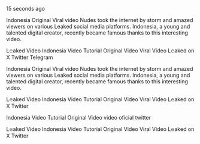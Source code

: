 15 seconds ago

Indonesia Original Viral video Nudes took the internet by storm and amazed viewers on various Leaked social media platforms. Indonesia, a young and talented digital creator, recently became famous thanks to this interesting video.

L𝚎aked Video Indonesia Video Tutorial Original Video Viral Video L𝚎aked on X Twitter Telegram

Indonesia Original Viral video Nudes took the internet by storm and amazed viewers on various Leaked social media platforms. Indonesia, a young and talented digital creator, recently became famous thanks to this interesting video.

L𝚎aked Video Indonesia Video Tutorial Original Video Viral Video L𝚎aked on X Twitter

Indonesia Video Tutorial Original Video video oficial twitter

L𝚎aked Video Indonesia Video Tutorial Original Video Viral Video L𝚎aked on X Twitter

